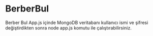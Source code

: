 # BerberBul
Berber Bul 
App.js içinde MongoDB veritabanı kullanıcı ismi ve şifresi değiştirdikten sonra node app.js komutu ile çalıştırabilirsiniz.
